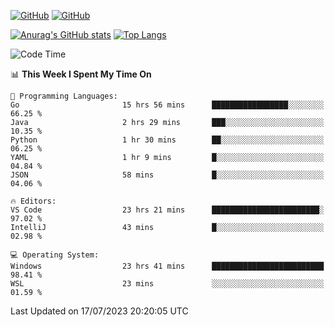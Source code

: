 [![GitHub](https://img.shields.io/github/followers/sharpxk?style=social)](https://github.com/sharpxk) [![GitHub](https://img.shields.io/github/stars/sharpxk?style=social)](https://github.com/sharpxk)

[![Anurag's GitHub stats](https://github-readme-stats-git-masterrstaa-rickstaa.vercel.app/api?username=sharpxk&hide=contribs,prs,issues&show_icons=true&theme=tokyonight)](https://github.com/anuraghazra/github-readme-stats)
[![Top Langs](https://github-readme-stats-git-masterrstaa-rickstaa.vercel.app/api/top-langs/?username=sharpxk&layout=compact&theme=tokyonight)](https://github.com/anuraghazra/github-readme-stats)

<!--START_SECTION:waka-->
![Code Time](http://img.shields.io/badge/Code%20Time-255%20hrs%2030%20mins-blue)

📊 **This Week I Spent My Time On** 

```text
💬 Programming Languages: 
Go                       15 hrs 56 mins      █████████████████░░░░░░░░   66.25 % 
Java                     2 hrs 29 mins       ███░░░░░░░░░░░░░░░░░░░░░░   10.35 % 
Python                   1 hr 30 mins        ██░░░░░░░░░░░░░░░░░░░░░░░   06.25 % 
YAML                     1 hr 9 mins         █░░░░░░░░░░░░░░░░░░░░░░░░   04.84 % 
JSON                     58 mins             █░░░░░░░░░░░░░░░░░░░░░░░░   04.06 % 

🔥 Editors: 
VS Code                  23 hrs 21 mins      ████████████████████████░   97.02 % 
IntelliJ                 43 mins             █░░░░░░░░░░░░░░░░░░░░░░░░   02.98 % 

💻 Operating System: 
Windows                  23 hrs 41 mins      █████████████████████████   98.41 % 
WSL                      23 mins             ░░░░░░░░░░░░░░░░░░░░░░░░░   01.59 % 
```


 Last Updated on 17/07/2023 20:20:05 UTC
<!--END_SECTION:waka-->
